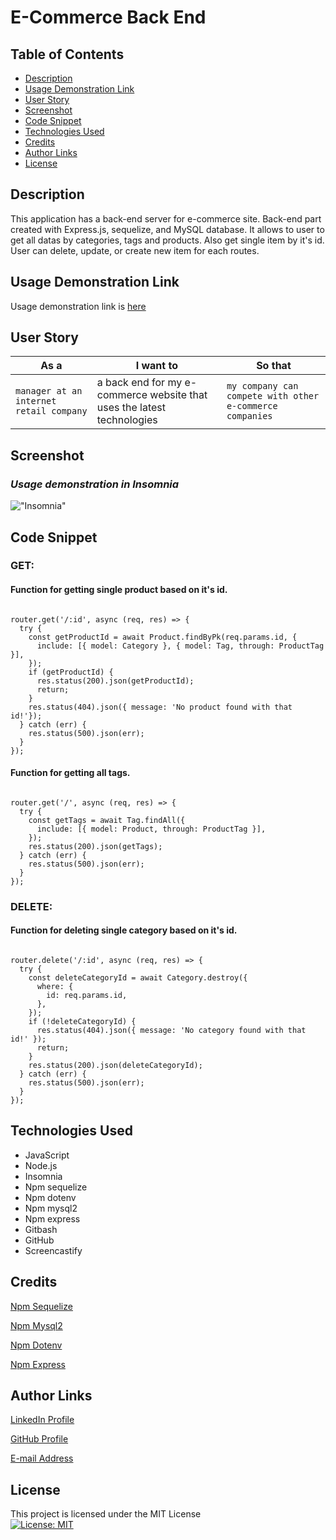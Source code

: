 # E-Commerce Back End


## Table of Contents
* [Description](#description)
* [Usage Demonstration Link](#usage-demonstration-link)
* [User Story](#user-story)
* [Screenshot](#screenshot)
* [Code Snippet](#code-snippet)
* [Technologies Used](#technologies-used)
* [Credits](#credits)
* [Author Links](#author-links)
* [License](#license)


## Description

 This application has a back-end server for e-commerce site. Back-end part created with Express.js, sequelize, and MySQL database. It allows to user to get all datas by categories, tags and products. Also get single item by it's id. User can delete, update, or create new item for each routes. 


## Usage Demonstration Link

Usage demonstration link is [here](https://drive.google.com/file/d/1ZlGHAnPZYmyk5xa76CV4LDpxoVmilkeB/view)


## User Story

| As a                                          | I want to                                                              | So that   
| --------------------------------------------- | ---------------------------------------------------------------------- | -------------------------------------------------------- |
| `manager at an internet retail company`       | a back end for my e-commerce website that uses the latest technologies | `my company can compete with other e-commerce companies` |


## Screenshot

### *Usage demonstration in Insomnia*

!["Insomnia"](./assets/Walkthrough%20Gif.gif)


## Code Snippet

### GET:
####  Function for getting single product based on it's id.
```

router.get('/:id', async (req, res) => {
  try {
    const getProductId = await Product.findByPk(req.params.id, {
      include: [{ model: Category }, { model: Tag, through: ProductTag }],
    });
    if (getProductId) {
      res.status(200).json(getProductId);
      return;
    }
    res.status(404).json({ message: 'No product found with that id!'});
  } catch (err) {
    res.status(500).json(err);
  }
});

```

####  Function for getting all tags.
```

router.get('/', async (req, res) => {
  try {
    const getTags = await Tag.findAll({
      include: [{ model: Product, through: ProductTag }],
    });
    res.status(200).json(getTags);
  } catch (err) {
    res.status(500).json(err);
  }
});

```

### DELETE:
####  Function for deleting single category based on it's id.
```

router.delete('/:id', async (req, res) => {
  try {
    const deleteCategoryId = await Category.destroy({
      where: {
        id: req.params.id,
      },
    });
    if (!deleteCategoryId) {
      res.status(404).json({ message: 'No category found with that id!' });
      return;
    }
    res.status(200).json(deleteCategoryId);
  } catch (err) {
    res.status(500).json(err);
  }
});

```


## Technologies Used

- JavaScript
- Node.js
- Insomnia
- Npm sequelize
- Npm dotenv
- Npm mysql2 
- Npm express 
- Gitbash
- GitHub    
- Screencastify


## Credits

[Npm Sequelize](https://sequelize.org/)

[ Npm Mysql2](https://www.npmjs.com/package/mysql2)

[Npm Dotenv](https://www.npmjs.com/package/dotenv)

[Npm Express](https://www.npmjs.com/package/express)


## Author Links

[LinkedIn Profile](https://www.linkedin.com/in/mehmet-musabeyoglu)

[GitHub Profile](https://github.com/MehmetMusabeyoglu)

[E-mail Address](mailto:mehmetmusabeyoglu@gmail.com) 


## License 

 This project is licensed under the MIT License 
 <br>
 [![License: MIT](https://img.shields.io/badge/License-MIT-yellow.svg)](https://opensource.org/licenses/MIT)